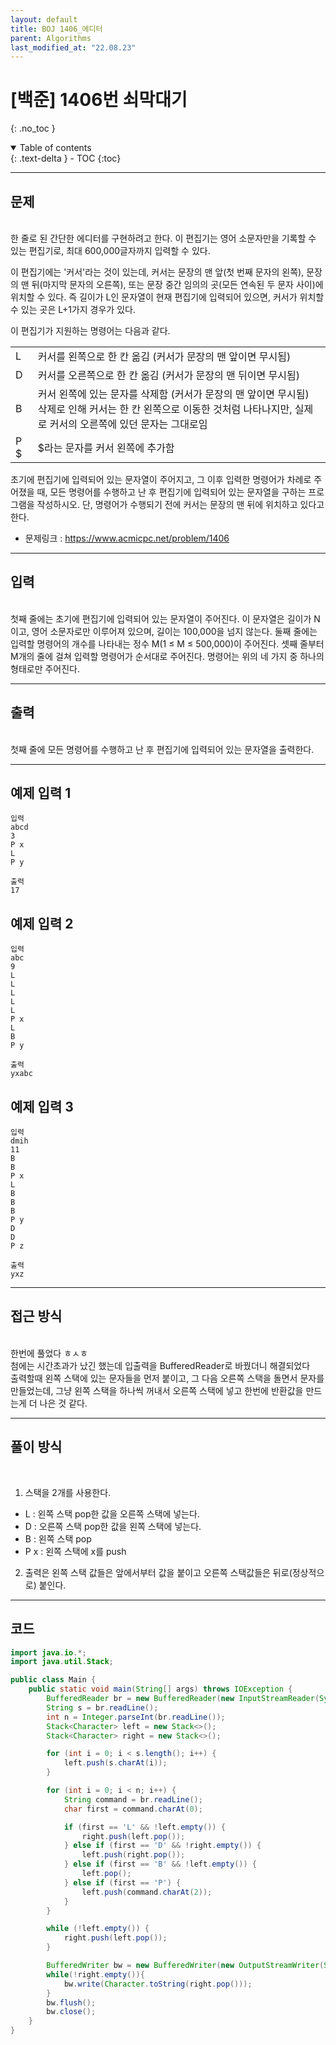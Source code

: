 ```yaml
---
layout: default
title: BOJ 1406_에디터
parent: Algorithms
last_modified_at: "22.08.23"
---
```


# [백준] 1406번 쇠막대기
{: .no_toc }

<details open markdown="block">
  <summary>
    Table of contents
  </summary>
  {: .text-delta }
- TOC
{:toc}
</details>

---
## 문제
<br>
한 줄로 된 간단한 에디터를 구현하려고 한다. 이 편집기는 영어 소문자만을 기록할 수 있는 편집기로, 최대 600,000글자까지 입력할 수 있다.

이 편집기에는 '커서'라는 것이 있는데, 커서는 문장의 맨 앞(첫 번째 문자의 왼쪽), 문장의 맨 뒤(마지막 문자의 오른쪽), 또는 문장 중간 임의의 곳(모든 연속된 두 문자 사이)에 위치할 수 있다. 즉 길이가 L인 문자열이 현재 편집기에 입력되어 있으면, 커서가 위치할 수 있는 곳은 L+1가지 경우가 있다.

이 편집기가 지원하는 명령어는 다음과 같다.

<table>
    <tbody>
        <tr>
            <td>L</td>
            <td>커서를 왼쪽으로 한 칸 옮김 (커서가 문장의 맨 앞이면 무시됨)</td>
        </tr>
        <tr>
            <td>D</td>
            <td>커서를 오른쪽으로 한 칸 옮김 (커서가 문장의 맨 뒤이면 무시됨)</td>
        </tr>
        <tr>
            <td>B</td>
            <td>커서 왼쪽에 있는 문자를 삭제함 (커서가 문장의 맨 앞이면 무시됨)
            <br>
            삭제로 인해 커서는 한 칸 왼쪽으로 이동한 것처럼 나타나지만, 실제로 커서의 오른쪽에 있던 문자는 그대로임
            </td>
        </tr>
        <tr>
            <td>P $</td>
            <td>$라는 문자를 커서 왼쪽에 추가함
            </td>
        </tr>
    </tbody>
</table>

초기에 편집기에 입력되어 있는 문자열이 주어지고, 그 이후 입력한 명령어가 차례로 주어졌을 때, 모든 명령어를 수행하고 난 후 편집기에 입력되어 있는 문자열을 구하는 프로그램을 작성하시오. 단, 명령어가 수행되기 전에 커서는 문장의 맨 뒤에 위치하고 있다고 한다.

- 문제링크 :
<a href="https://www.acmicpc.net/problem/1406">https://www.acmicpc.net/problem/1406
</a>

---
## 입력
<br>
첫째 줄에는 초기에 편집기에 입력되어 있는 문자열이 주어진다. 이 문자열은 길이가 N이고, 영어 소문자로만 이루어져 있으며, 길이는 100,000을 넘지 않는다. 둘째 줄에는 입력할 명령어의 개수를 나타내는 정수 M(1 ≤ M ≤ 500,000)이 주어진다. 셋째 줄부터 M개의 줄에 걸쳐 입력할 명령어가 순서대로 주어진다. 명령어는 위의 네 가지 중 하나의 형태로만 주어진다. 

---
## 출력
<br>
첫째 줄에 모든 명령어를 수행하고 난 후 편집기에 입력되어 있는 문자열을 출력한다.

---
## 예제 입력 1

```
입력
abcd
3
P x
L
P y

출력
17
```
## 예제 입력 2
```
입력
abc
9
L
L
L
L
L
P x
L
B
P y

출력
yxabc
```
## 예제 입력 3
```
입력
dmih
11
B
B
P x
L
B
B
B
P y
D
D
P z

출력
yxz
```
---
## 접근 방식
<br>
한번에 풀었다 ㅎㅅㅎ<br>
첨에는 시간초과가 났긴 했는데 입출력을 BufferedReader로 바꿨더니 해결되었다<br>
출력할때 왼쪽 스택에 있는 문자들을 먼저 붙이고, 그 다음 오른쪽 스택을 돌면서 문자를 만들었는데, 그냥 왼쪽 스택을 하나씩 꺼내서 오른쪽 스택에 넣고 한번에 반환값을 만드는게 더 나은 것 같다.

---
## 풀이 방식
<br>

1. 스택을 2개를 사용한다. 
- L : 왼쪽 스택 pop한 값을 오른쪽 스택에 넣는다.
- D : 오른쪽 스택 pop한 값을 왼쪽 스택에 넣는다.
- B : 왼쪽 스택 pop
- P x : 왼쪽 스택에 x를 push
2. 출력은 왼쪽 스택 값들은 앞에서부터 값을 붙이고 오른쪽 스택값들은 뒤로(정상적으로) 붙인다.


---
## 코드
```java
import java.io.*;
import java.util.Stack;

public class Main {
    public static void main(String[] args) throws IOException {
        BufferedReader br = new BufferedReader(new InputStreamReader(System.in));
        String s = br.readLine();
        int n = Integer.parseInt(br.readLine());
        Stack<Character> left = new Stack<>();
        Stack<Character> right = new Stack<>();

        for (int i = 0; i < s.length(); i++) {
            left.push(s.charAt(i));
        }

        for (int i = 0; i < n; i++) {
            String command = br.readLine();
            char first = command.charAt(0);

            if (first == 'L' && !left.empty()) {
                right.push(left.pop());
            } else if (first == 'D' && !right.empty()) {
                left.push(right.pop());
            } else if (first == 'B' && !left.empty()) {
                left.pop();
            } else if (first == 'P') {
                left.push(command.charAt(2));
            }
        }

        while (!left.empty()) {
            right.push(left.pop());
        }

        BufferedWriter bw = new BufferedWriter(new OutputStreamWriter(System.out));
        while(!right.empty()){
            bw.write(Character.toString(right.pop()));
        }
        bw.flush();
        bw.close();
    }
}
```